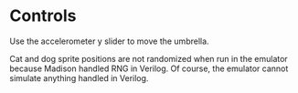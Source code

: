 # Controls

Use the accelerometer y slider to move the umbrella.

Cat and dog sprite positions are not randomized when run in the emulator because Madison handled RNG in Verilog. Of course, the emulator cannot simulate anything handled in Verilog.

